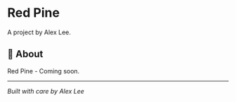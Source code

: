 # Red Pine

A project by Alex Lee.

## 🌲 About

Red Pine - Coming soon.

---

*Built with care by Alex Lee*
